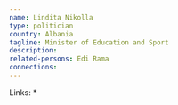 ```yaml
---
name: Lindita Nikolla
type: politician
country: Albania
tagline: Minister of Education and Sport
description:
related-persons: Edi Rama
connections:
---
```


Links:
*
